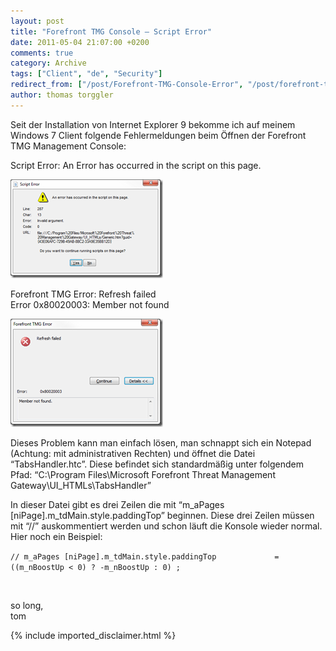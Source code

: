```yaml
---
layout: post
title: "Forefront TMG Console – Script Error"
date: 2011-05-04 21:07:00 +0200
comments: true
category: Archive
tags: ["Client", "de", "Security"]
redirect_from: ["/post/Forefront-TMG-Console-Error", "/post/forefront-tmg-console-error"]
author: thomas torggler
---
```

<!-- more -->
<p>Seit der Installation von Internet Explorer 9 bekomme ich auf meinem Windows 7 Client folgende Fehlermeldungen beim &Ouml;ffnen der Forefront TMG Management Console:</p>
<p>Script Error: An Error has occurred in the script on this page.</p>
<p><a href="/assets/archive/image_310.png"><img style="background-image: none; padding-left: 0px; padding-right: 0px; display: inline; padding-top: 0px; border-width: 0px;" title="image" src="/assets/archive/image_thumb_308.png" alt="image" width="244" height="158" border="0" /></a></p>
<p>Forefront TMG Error: Refresh failed <br />Error 0x80020003: Member not found</p>
<p><a href="/assets/archive/image_311.png"><img style="background-image: none; padding-left: 0px; padding-right: 0px; display: inline; padding-top: 0px; border-width: 0px;" title="image" src="/assets/archive/image_thumb_309.png" alt="image" width="244" height="173" border="0" /></a></p>
<p>Dieses Problem kann man einfach l&ouml;sen, man schnappt sich ein Notepad (Achtung: mit administrativen Rechten) und &ouml;ffnet die Datei &ldquo;TabsHandler.htc&rdquo;. Diese befindet sich standardm&auml;&szlig;ig unter folgendem Pfad: &ldquo;C:\Program Files\Microsoft Forefront Threat Management Gateway\UI_HTMLs\TabsHandler&rdquo;</p>
<p>In dieser Datei gibt es drei Zeilen die mit &ldquo;m_aPages [niPage].m_tdMain.style.paddingTop&rdquo; beginnen. Diese drei Zeilen m&uuml;ssen mit &ldquo;//&rdquo; auskommentiert werden und schon l&auml;uft die Konsole wieder normal. Hier noch ein Beispiel:</p>
<p><code>// m_aPages [niPage].m_tdMain.style.paddingTop&nbsp;&nbsp;&nbsp;&nbsp;&nbsp;&nbsp;&nbsp;&nbsp;&nbsp;&nbsp;&nbsp;&nbsp; = ((m_nBoostUp &lt; 0) ? -m_nBoostUp : 0) ;</code></p>
<p>&nbsp;</p>
<p>so long, <br />tom</p>
{% include imported_disclaimer.html %}
